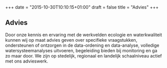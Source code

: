 +++
date = "2015-10-30T10:10:15+01:00"
draft = false
title = "Advies"
+++

Advies
--------

Door onze kennis en ervaring met de werkvelden ecologie en waterkwaliteit kunnen wij op maat advies geven over specifieke vraagstukken, ondersteunen of ontzorgen in de data-ordening en data-analyse, volledige watersysteemanalyses uitvoeren, begeleiding bieden bij monitoring en ga zo maar door. We zijn op stedelijk, regionaal en landelijk schaalniveau actief met ons advieswerk.